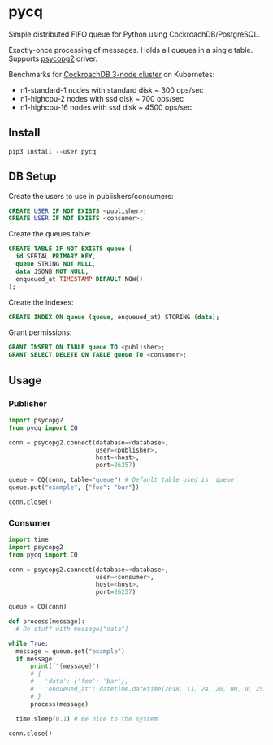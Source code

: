 # pycq
Simple distributed FIFO queue for Python using CockroachDB/PostgreSQL.

Exactly-once processing of messages. Holds all queues in a single table. Supports [psycopg2](https://pypi.org/project/psycopg2/) driver.

Benchmarks for [CockroachDB 3-node cluster](https://www.cockroachlabs.com/docs/stable/orchestrate-cockroachdb-with-kubernetes.html) on Kubernetes:
- n1-standard-1 nodes with standard disk ~ 300 ops/sec
- n1-highcpu-2 nodes with ssd disk ~ 700 ops/sec
- n1-highcpu-16 nodes with ssd disk ~ 4500 ops/sec

## Install
```
pip3 install --user pycq
```

## DB Setup
Create the users to use in publishers/consumers:
```sql
CREATE USER IF NOT EXISTS <publisher>;
CREATE USER IF NOT EXISTS <consumer>;
```
Create the queues table:
```sql
CREATE TABLE IF NOT EXISTS queue (
  id SERIAL PRIMARY KEY,
  queue STRING NOT NULL,
  data JSONB NOT NULL,
  enqueued_at TIMESTAMP DEFAULT NOW()
);
```
Create the indexes:
```sql
CREATE INDEX ON queue (queue, enqueued_at) STORING (data);
```
Grant permissions:
```sql
GRANT INSERT ON TABLE queue TO <publisher>;
GRANT SELECT,DELETE ON TABLE queue TO <consumer>;
```

## Usage
### Publisher
```python
import psycopg2
from pycq import CQ

conn = psycopg2.connect(database=<database>,
                        user=<publisher>,
                        host=<host>,
                        port=26257)

queue = CQ(conn, table="queue") # Default table used is 'queue'
queue.put("example", {"foo": "bar"})

conn.close()
```

### Consumer
```python
import time
import psycopg2
from pycq import CQ

conn = psycopg2.connect(database=<database>,
                        user=<consumer>,
                        host=<host>,
                        port=26257)

queue = CQ(conn)

def process(message):
  # Do stuff with message["data"]

while True:
  message = queue.get("example")
  if message:
      print(f"{message}")
      # {
      #   'data': {'foo': 'bar'},
      #   'enqueued_at': datetime.datetime(2018, 11, 24, 20, 00, 0, 251690)
      # }
      process(message)

  time.sleep(0.1) # Be nice to the system

conn.close()
```
